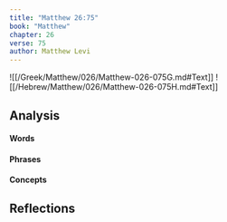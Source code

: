 ```yaml
---
title: "Matthew 26:75"
book: "Matthew"
chapter: 26
verse: 75
author: Matthew Levi
---
```

![[/Greek/Matthew/026/Matthew-026-075G.md#Text]]
![[/Hebrew/Matthew/026/Matthew-026-075H.md#Text]]

## Analysis

#### Words

#### Phrases

#### Concepts

## Reflections
